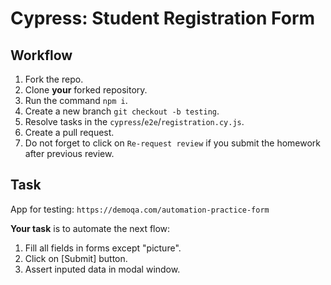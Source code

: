 # Cypress: Student Registration Form

## Workflow

1. Fork the repo.
1. Clone **your** forked repository.
1. Run the command `npm i`.
1. Create a new branch `git checkout -b testing`.
1. Resolve tasks in the `cypress`/`e2e`/`registration.cy.js`.
1. Create a pull request.
1. Do not forget to click on `Re-request review` if you submit the homework after previous review.

## Task

App for testing: `https://demoqa.com/automation-practice-form`

**Your task** is to automate the next flow:

1. Fill all fields in forms except "picture".
1. Click on [Submit] button.
1. Assert inputed data in modal window.
